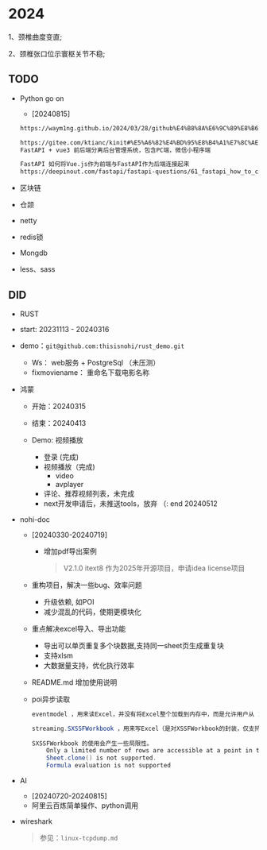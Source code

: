 # 2024

1、颈椎曲度变直;

2、颈椎张口位示寰枢关节不稳;



## TODO

* Python go on 

  * [20240815]

  ```html
  https://waym1ng.github.io/2024/03/28/github%E4%B8%8A%E6%9C%89%E8%B6%A3%E7%9A%84%E9%A1%B9%E7%9B%AE(%E5%80%BC%E5%BE%97star)/
  
  https://gitee.com/ktianc/kinit#%E5%A6%82%E4%BD%95%E8%B4%A1%E7%8C%AE
  FastAPI + vue3 前后端分离后台管理系统，包含PC端，微信小程序端
  
  FastAPI 如何将Vue.js作为前端与FastAPI作为后端连接起来
  https://deepinout.com/fastapi/fastapi-questions/61_fastapi_how_to_connect_vuejs_as_frontend_and_fastapi_as_backend.html
  ```

* 区块链

* 仓颉

* netty

* redis锁

* Mongdb

* less、sass



## DID

*  RUST

  * start: 20231113 - 20240316

  * demo：`git@github.com:thisisnohi/rust_demo.git`
    * Ws： web服务 + PostgreSql   （未压测）
    * fixmoviename： 重命名下载电影名称


* 鸿蒙

  * 开始：20240315

  * 结束：20240413
  * Demo: 视频播放
    * 登录 (完成)
    * 视频播放（完成)
      * video
      * avplayer
    * 评论、推荐视频列表，未完成
    * next开发申请后，未推送tools，放弃 （: end 20240512


* nohi-doc

  * [20240330-20240719]

    * 增加pdf导出案例
        > V2.1.0 itext8 作为2025年开源项目，申请idea license项目

  * 重构项目，解决一些bug、效率问题
    * 升级依赖, 如POI
    * 减少混乱的代码，使期更模块化

  * 重点解决excel导入、导出功能
    * 导出可以单页重复多个块数据,支持同一sheet页生成重复块
    * 支持xlsm
    * 大数据量支持，优化执行效率

  * README.md 增加使用说明

  * poi异步读取

    ```java
    eventmodel ，用来读Excel，并没有将Excel整个加载到内存中，而是允许用户从 InputStream 每读取一些信息，就交给 回调函数 或 监听器 ，至于丢弃，存储还是怎么处理这些内容，都交由用户。
    
    streaming.SXSSFWorkbook ，用来写Excel（是对XSSFWorkbook的封装，仅支持.xlsx），通过 滑动窗口 来实现，只在内存中保留滑动窗口允许存在的行数，超出的行Rows被写出到临时文件，当调用write(OutputStream stream)方法写出内容时，再直接从临时内存写出到目标 OutputStream 。 
     
    SXSSFWorkbook 的使用会产生一些局限性。
    	Only a limited number of rows are accessible at a point in time.
    	Sheet.clone() is not supported.
    	Formula evaluation is not supported
    ```

* AI
  * [20240720-20240815]
  * 阿里云百炼简单操作、python调用

* wireshark

  > 参见：`linux-tcpdump.md`

